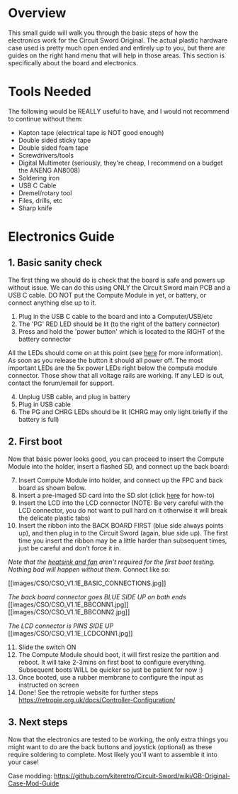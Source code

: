 # Overview
This small guide will walk you through the basic steps of how the electronics work for the Circuit Sword Original. The actual plastic hardware case used is pretty much open ended and entirely up to you, but there are guides on the right hand menu that will help in those areas. This section is specifically about the board and electronics.

# Tools Needed
The following would be REALLY useful to have, and I would not recommend to continue without them:
* Kapton tape (electrical tape is NOT good enough)
* Double sided sticky tape
* Double sided foam tape
* Screwdrivers/tools
* Digital Multimeter (seriously, they're cheap, I recommend on a budget the ANENG AN8008)
* Soldering iron
* USB C Cable
* Dremel/rotary tool
* Files, drills, etc
* Sharp knife

# Electronics Guide
## 1. Basic sanity check
The first thing we should do is check that the board is safe and powers up without issue. We can do this using ONLY the Circuit Sword main PCB and a USB C cable. DO NOT put the Compute Module in yet, or battery, or connect anything else up to it.

1. Plug in the USB C cable to the board and into a Computer/USB/etc
2. The 'PG' RED LED should be lit (to the right of the battery connector)
3. Press and hold the 'power button' which is located to the RIGHT of the battery connector

All the LEDs should come on at this point (see [here](https://github.com/kiteretro/Circuit-Sword/wiki/Circuit-Sword-Original-V1.1E#all-leds) for more information). As soon as you release the button it should all power off. The most important LEDs are the 5x power LEDs right below the compute module connector. Those show that all voltage rails are working. If any LED is out, contact the forum/email for support.

4. Unplug USB cable, and plug in battery
5. Plug in USB cable
6. The PG and CHRG LEDs should be lit (CHRG may only light briefly if the battery is full)

## 2. First boot
Now that basic power looks good, you can proceed to insert the Compute Module into the holder, insert a flashed SD, and connect up the back board:

7. Insert Compute Module into holder, and connect up the FPC and back board as shown below.
8. Insert a pre-imaged SD card into the SD slot (click [here](https://github.com/kiteretro/Circuit-Sword/wiki/Flashing-Software-onto-the-Compute-Module) for how-to)
9. Insert the LCD into the LCD connector (NOTE: Be very careful with the LCD connector, you do not want to pull hard on it otherwise it will break the delicate plastic tabs)
10. Insert the ribbon into the BACK BOARD FIRST (blue side always points up), and then plug in to the Circuit Sword (again, blue side up). The first time you insert the ribbon may be a little harder than subsequent times, just be careful and don't force it in.

_Note that the [heatsink and fan](https://github.com/kiteretro/Circuit-Sword/wiki/Fan-and-Heatsink) aren't required for the first boot testing. Nothing bad will happen without them._
Connect like so:

[[images/CSO/CSO_V1.1E_BASIC_CONNECTIONS.jpg]]

_The back board connector goes BLUE SIDE UP on both ends_
[[images/CSO/CSO_V1.1E_BBCONN1.jpg]]
[[images/CSO/CSO_V1.1E_BBCONN2.jpg]]

_The LCD connector is PINS SIDE UP_
[[images/CSO/CSO_V1.1E_LCDCONN1.jpg]]

11. Slide the switch ON
12. The Compute Module should boot, it will first resize the partition and reboot. It will take 2-3mins on first boot to configure everything. Subsequent boots WILL be quicker so just be patient for now :)
13. Once booted, use a rubber membrane to configure the input as instructed on screen
14. Done! See the retropie website for further steps https://retropie.org.uk/docs/Controller-Configuration/

## 3. Next steps
Now that the electronics are tested to be working, the only extra things you might want to do are the back buttons and joystick (optional) as these require soldering to complete. Most likely you'll want to assemble it into your case!

Case modding: https://github.com/kiteretro/Circuit-Sword/wiki/GB-Original-Case-Mod-Guide